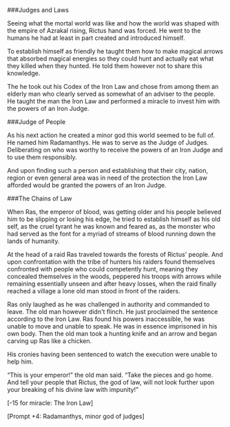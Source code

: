 ###Judges and Laws

Seeing what the mortal world was like and how the world was shaped with the empire of Azrakal rising, Rictus hand was forced. He went to the humans he had at least in part created and introduced himself.

To establish himself as friendly he taught them how to make magical arrows that absorbed magical energies so they could hunt and actually eat what they killed when they hunted. He told them however not to share this knowledge.

The he took out his Codex of the Iron Law and chose from among them an elderly man who clearly served as somewhat of an adviser to the people. He taught the man the Iron Law and performed a miracle to invest him with the powers of an Iron Judge.

###Judge of People

As his next action he created a minor god this world seemed to be full of. He named him Radamanthys. He was to serve as the Judge of Judges. Deliberating on who was worthy to receive the powers of an Iron Judge and to use them responsibly. 

And upon finding such a person and establishing that their city, nation, region or even general area was in need of the protection the Iron Law afforded would be granted the powers of an Iron Judge.

###The Chains of Law

When Ras, the emperor of blood, was getting older and his people believed him to be slipping or losing his edge, he tried to establish himself as his old self, as the cruel tyrant he was known and feared as, as the monster who had served as the font for a myriad of streams of blood running down the lands of humanity.

At the head of a raid Ras traveled towards the forests of Rictus' people. And upon confrontation with the tribe of hunters his raiders found themselves confronted with people who could competently hunt, meaning they concealed themselves in the woods, peppered his troops with arrows while remaining essentially unseen and after heavy losses, when the raid finally reached a village a lone old man stood in front of the raiders.

Ras only laughed as he was challenged in authority and commanded to leave. The old man however didn't flinch. He just proclaimed the sentence according to the Iron Law. Ras found his powers inaccessible, he was unable to move and unable to speak. He was in essence imprisoned in his own body. Then the old man took a hunting knife and an arrow and began carving up Ras like a chicken.

His cronies having been sentenced to watch the execution were unable to help him.

“This is your emperor!” the old man said. “Take the pieces and go home. And tell your people that Rictus, the god of law, will not look further upon your breaking of his divine law with impunity!”

[-15 for miracle: The Iron Law]

[Prompt +4: Radamanthys, minor god of judges]